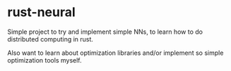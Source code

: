 # rust-neural

Simple project to try and implement simple NNs, to learn how to do distributed computing in rust.

Also want to learn about optimization libraries and/or implement so simple optimization tools myself.
